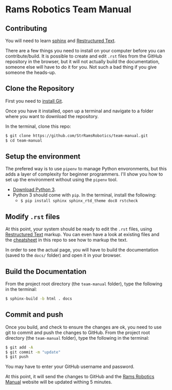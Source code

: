 # Rams Robotics Team Manual

## Contributing
You will need to learn [sphinx](https://docs.readthedocs.io/en/stable/intro/getting-started-with-sphinx.html) and [Restructured Text](http://www.sphinx-doc.org/en/master/usage/restructuredtext/basics.html).

There are a few things you need to install on your computer before you can contribute/build. It is possible to create and edit `.rst` files from the GitHub repository in the browser, but it will not actually build the documentation, someone else will have to do it for you. Not such a bad thing if you give someone the heads-up.

## Clone the Repository
First you need to [install Git](https://www.linode.com/docs/development/version-control/how-to-install-git-on-linux-mac-and-windows/).

Once you have it installed, open up a terminal and navigate to a folder where you want to download the repository.

In the terminal, clone this repo:
```sh
$ git clone https://github.com/StrRamsRobotics/team-manual.git
$ cd team-manual
```

## Setup the environment
The prefered way is to use `pipenv` to manage Python envoronments, but this adds a layer of complexity for beginner programmers. I'll show you how to set up the environment without using the `pipenv` tool.

- [Download Python 3](https://www.python.org/downloads/).
- Python 3 should come with `pip`. In the terminal, install the following:
    - `$ pip install sphinx sphinx_rtd_theme doc8 rstcheck`

## Modify `.rst` files
At this point, your system should be ready to edit the `.rst` files, using [Restructured Text](http://www.sphinx-doc.org/en/master/usage/restructuredtext/basics.html) markup. You can even have a look at existing files and the [cheatsheet](https://github.com/StrRamsRobotics/team-manual/blob/master/cheatsheet.rst) in this repo to see how to markup the text.

In order to see the actual page, you will have to build the documentation (saved to the `docs/` folder) and open it in your browser.

## Build the Documentation
From the project root directory (the `team-manual` folder), type the following in the terminal:

```sh
$ sphinx-build -b html . docs
```

## Commit and push
Once you build, and check to ensure the changes are ok, you need to use git to commit and push the changes to GitHub. From the project root directory (the `team-manual` folder), type the following in the terminal:
```sh
$ git add -A
$ git commit -m "update"
$ git push
```
You may have to enter your GitHub username and password.

At this point, it will send the changes to GitHub and the [Rams Robotics Manual](https://strramsrobotics.github.io/team-manual/) website will be updated withing 5 minutes.
